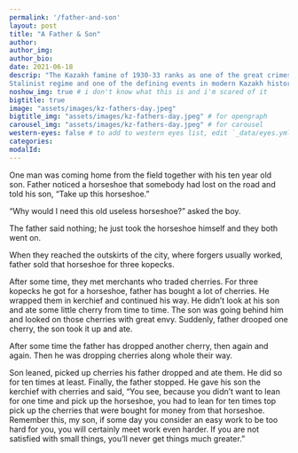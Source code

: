 ```yaml
---
permalink: '/father-and-son'
layout: post
title: "A Father & Son"
author:
author_img:
author_bio:
date: 2021-06-18
descrip: "The Kazakh famine of 1930-33 ranks as one of the great crimes of the
Stalinist regime and one of the defining events in modern Kazakh history." # for opengraph and carousel
noshow_img: true # i don't know what this is and i'm scared of it
bigtitle: true
image: "assets/images/kz-fathers-day.jpeg"
bigtitle_img: "assets/images/kz-fathers-day.jpeg" # for opengraph
carousel_img: "assets/images/kz-fathers-day.jpeg" # for carousel
western-eyes: false # to add to western eyes list, edit `_data/eyes.yml`
categories:
modalId:
---
```


<style>

figure {
    margin: 5px;
}

.author-image {
   height: 300px;
}

em {
    text-decoration: underline;
    text-decoration-color: purple;
}

.no-decoration {
    text-decoration: none;
}

blockquote {
    text-align: left;
    font-size: .9em;
    color: #40407a;
    font-style: italic;
    margin-left: 2%;
    margin-right: 5%;
    text-decoration: none !important;
}

@media (max-width: 767.98px) {

header.bigtitle_img {
    background-position: center top !important;
}

}

</style>

One man was coming home from the field together with his ten year old son. Father noticed a horseshoe that somebody had lost on the road and told his son, “Take up this horseshoe.”

“Why would I need this old useless horseshoe?” asked the boy.

The father said nothing; he just took the horseshoe himself and they both went on.

When they reached the outskirts of the city, where forgers usually worked, father sold that horseshoe for three kopecks.

After some time, they met merchants who traded cherries. For three kopecks he got for a horseshoe, father has bought a lot of cherries. He wrapped them in kerchief and continued his way. He didn’t look at his son and ate some little cherry from time to time. The son was going behind him and looked on those cherries with great envy. Suddenly, father drooped one cherry, the son took it up and ate.

After some time the father has dropped another cherry, then again and again. Then he was dropping cherries along whole their way.

Son leaned, picked up cherries his father dropped and ate them. He did so for ten times at least. Finally, the father stopped. He gave his son the kerchief with cherries and said, “You see, because you didn’t want to lean for one time and pick up the horseshoe, you had to lean for ten times top pick up the cherries that were bought for money from that horseshoe. Remember this, my son, if some day you consider an easy work to be too hard for you, you will certainly meet work even harder. If you are not satisfied with small things, you’ll never get things much greater.”